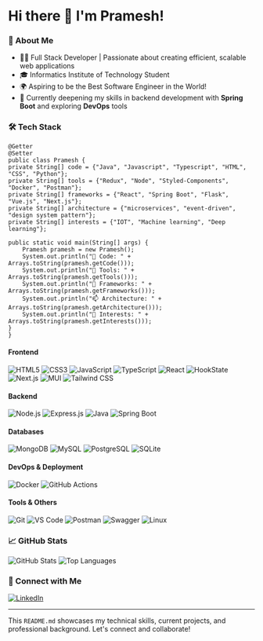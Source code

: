 # Hi there 👋 I'm Pramesh!

### 🚀 About Me
- 🧑‍💻 Full Stack Developer | Passionate about creating efficient, scalable web applications
- 🎓 Informatics Institute of Technology Student
- 🌍 Aspiring to be the Best Software Engineer in the World!
- 🌱 Currently deepening my skills in backend development with **Spring Boot** and exploring **DevOps** tools

### 🛠️ Tech Stack

    @Getter
    @Setter
    public class Pramesh {
    private String[] code = {"Java", "Javascript", "Typescript", "HTML", "CSS", "Python"};
    private String[] tools = {"Redux", "Node", "Styled-Components", "Docker", "Postman"};
    private String[] frameworks = {"React", "Spring Boot", "Flask", "Vue.js", "Next.js"};
    private String[] architecture = {"microservices", "event-driven", "design system pattern"};
    private String[] interests = {"IOT", "Machine learning", "Deep learning"};

    public static void main(String[] args) {
        Pramesh pramesh = new Pramesh();
        System.out.println("🔭 Code: " + Arrays.toString(pramesh.getCode()));
        System.out.println("🌱 Tools: " + Arrays.toString(pramesh.getTools()));
        System.out.println("👯 Frameworks: " + Arrays.toString(pramesh.getFrameworks()));
        System.out.println("📫 Architecture: " + Arrays.toString(pramesh.getArchitecture()));
        System.out.println("🚀 Interests: " + Arrays.toString(pramesh.getInterests()));
    }
    }


#### Frontend
![HTML5](https://img.shields.io/badge/-HTML5-E34F26?style=flat&logo=html5&logoColor=white)
![CSS3](https://img.shields.io/badge/-CSS3-1572B6?style=flat&logo=css3)
![JavaScript](https://img.shields.io/badge/-JavaScript-F7DF1E?style=flat&logo=javascript&logoColor=black)
![TypeScript](https://img.shields.io/badge/-TypeScript-007ACC?style=flat&logo=typescript)
![React](https://img.shields.io/badge/-React-61DAFB?style=flat&logo=react&logoColor=black)
![HookState](https://img.shields.io/badge/-HookState-FF8C00?style=flat&logo=react&logoColor=white)
![Next.js](https://img.shields.io/badge/-Next.js-000000?style=flat&logo=nextdotjs&logoColor=white)
![MUI](https://img.shields.io/badge/-MUI-007FFF?style=flat&logo=mui&logoColor=white)
![Tailwind CSS](https://img.shields.io/badge/-TailwindCSS-38B2AC?style=flat&logo=tailwind-css)

#### Backend
![Node.js](https://img.shields.io/badge/-Node.js-339933?style=flat&logo=node.js&logoColor=white)
![Express.js](https://img.shields.io/badge/-Express.js-404D59?style=flat&logo=express)
![Java](https://img.shields.io/badge/-Java-007396?style=flat&logo=java&logoColor=white)
![Spring Boot](https://img.shields.io/badge/-Spring%20Boot-6DB33F?style=flat&logo=spring-boot&logoColor=white)

#### Databases
![MongoDB](https://img.shields.io/badge/-MongoDB-4DB33D?style=flat&logo=mongodb&logoColor=white)
![MySQL](https://img.shields.io/badge/-MySQL-4479A1?style=flat&logo=mysql&logoColor=white)
![PostgreSQL](https://img.shields.io/badge/-PostgreSQL-336791?style=flat&logo=postgresql&logoColor=white)
![SQLite](https://img.shields.io/badge/-SQLite-003B57?style=flat&logo=sqlite&logoColor=white)

#### DevOps & Deployment
![Docker](https://img.shields.io/badge/-Docker-2496ED?style=flat&logo=docker&logoColor=white)
![GitHub Actions](https://img.shields.io/badge/-GitHub%20Actions-2088FF?style=flat&logo=github-actions&logoColor=white)

#### Tools & Others
![Git](https://img.shields.io/badge/-Git-F05032?style=flat&logo=git&logoColor=white)
![VS Code](https://img.shields.io/badge/-VS%20Code-007ACC?style=flat&logo=visual-studio-code)
![Postman](https://img.shields.io/badge/-Postman-FF6C37?style=flat&logo=postman&logoColor=white)
![Swagger](https://img.shields.io/badge/-Swagger-85EA2D?style=flat&logo=swagger&logoColor=black)
![Linux](https://img.shields.io/badge/-Linux-FCC624?style=flat&logo=linux&logoColor=black)

### 📈 GitHub Stats
![GitHub Stats](https://github-readme-stats.vercel.app/api?username=RVKPP-Lakmina&show_icons=true&theme=radical)
![Top Languages](https://github-readme-stats.vercel.app/api/top-langs/?username=RVKPP-Lakmina&layout=compact&theme=radical)

### 🔗 Connect with Me
[![LinkedIn](https://img.shields.io/badge/-LinkedIn-blue?style=flat&logo=Linkedin)](https://www.linkedin.com/in/rvkp-priyashan-lakmina/)

---

This `README.md` showcases my technical skills, current projects, and professional background. Let's connect and collaborate!
